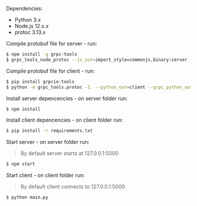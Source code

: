 
Dependencies:
- Python 3.x
- Node.js 12.x.x
- protoc 3.13.x

Compile protobuf file for server - run:

```bash
$ npm install -g grpc-tools
$ grpc_tools_node_protoc --js_out=import_style=commonjs,binary:server --grpc_out=server/ --plugin=protoc-gen-grpc=`which grpc_tools_node_protoc_plugin` gRPC_model.proto
```

Compile protobuf file for client - run:

```bash
$ pip install grpcio-tools
$ python -m grpc_tools.protoc -I. --python_out=client --grpc_python_out=client gRPC_model.proto
```

Install server depencencies - on server folder run:

```bash
$ npm install
```

Install client depencencies - on client folder run:

```bash
$ pip install -r requirements.txt
```

Start server - on server folder run:
> By default server starts at 127.0.0.1:5000
```bash
$ npm start
```

Start client - on client folder run:
> By default client connects to 127.0.0.1:5000
```bash
$ python main.py
```